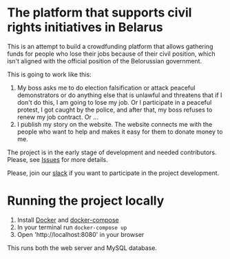 # The platform that supports civil rights initiatives in Belarus

This is an attempt to build a crowdfunding platform that allows gathering funds for people who lose their jobs because of their civil position, which isn't aligned with the official position of the Belorussian government. 

This is going to work like this:

1. My boss asks me to do election falsification or attack peaceful demonstrators or do anything else that is unlawful and threatens that if I don't do this, I am going to lose my job.  Or I participate in a peaceful protest, I got caught by the police, and after that, my boss refuses to renew my job contract. Or ...
1. I publish my story on the website. The website connects me with the people who want to help and makes it easy for them to donate money to me. 

The project is in the early stage of development and needed contributors. Please, see [Issues](https://github.com/s-matyukevich/belarus-civil-rights-support/issues) for more details.

Please, join our [slack](https://join.slack.com/t/belarus-civil-rights/shared_invite/zt-f98hs5ol-p5e9PWyAAHPQ~z8g5ku6fw) if you want to participate in the project development.

# Running the project locally

1. Install [Docker](https://docs.docker.com/get-docker/) and [docker-compose](https://docs.docker.com/compose/install/)
1. In your terminal run `docker-compose up`
1. Open 'http://localhost:8080' in your browser

This runs both the web server and MySQL database.